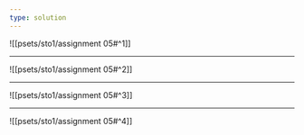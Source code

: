 ```yaml
---
type: solution
---
```


![[psets/sto1/assignment 05#^1]]

---

![[psets/sto1/assignment 05#^2]]

---

![[psets/sto1/assignment 05#^3]]

---

![[psets/sto1/assignment 05#^4]]